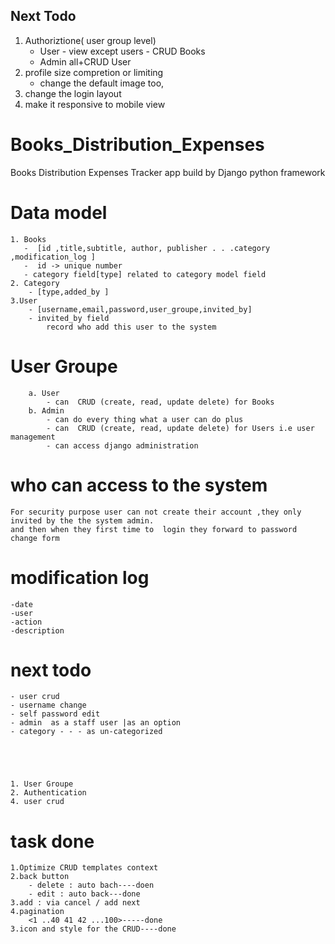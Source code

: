 ## Next Todo
 1. Authoriztione( user group level)
    - User
          - view except users 
          - CRUD Books
    - Admin
         all+CRUD User
2. profile size compretion or limiting
    - change the default image too,
3. change the login layout
4. make it responsive to mobile view  
     
     
    






# Books_Distribution_Expenses

Books Distribution Expenses Tracker app build by Django python framework

# Data model

    1. Books
       -  [id ,title,subtitle, author, publisher . . .category ,modification_log ]
       -  id -> unique number
       - category field[type] related to category model field
    2. Category
        - [type,added_by ]
    3.User
        - [username,email,password,user_groupe,invited_by]
        - invited_by field
            record who add this user to the system

# User Groupe

        a. User
            - can  CRUD (create, read, update delete) for Books
        b. Admin
            - can do every thing what a user can do plus
            - can  CRUD (create, read, update delete) for Users i.e user management
            - can access django administration

# who can access to the system

    For security purpose user can not create their account ,they only invited by the the system admin.
    and then when they first time to  login they forward to password change form

# modification log

    -date
    -user
    -action
    -description

# next todo

    - user crud
    - username change
    - self password edit
    - admin  as a staff user |as an option
    - category - - - as un-categorized





    1. User Groupe
    2. Authentication
    4. user crud

# task done

    1.Optimize CRUD templates context
    2.back button
        - delete : auto bach----doen
        - edit : auto back---done
    3.add : via cancel / add next
    4.pagination
        <1 ..40 41 42 ...100>-----done
    3.icon and style for the CRUD----done
